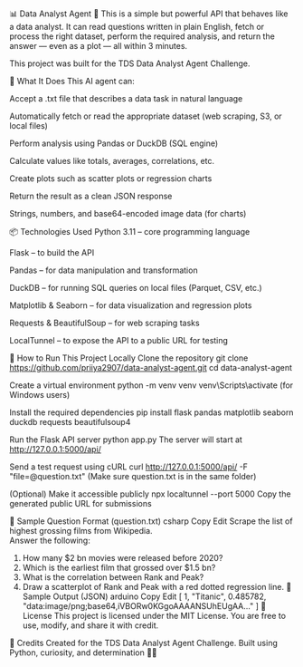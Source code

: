📊 Data Analyst Agent 🤖
This is a simple but powerful API that behaves like a data analyst. It can read questions written in plain English, fetch or process the right dataset, perform the required analysis, and return the answer — even as a plot — all within 3 minutes.

This project was built for the TDS Data Analyst Agent Challenge.

🧠 What It Does
This AI agent can:

Accept a .txt file that describes a data task in natural language

Automatically fetch or read the appropriate dataset (web scraping, S3, or local files)

Perform analysis using Pandas or DuckDB (SQL engine)

Calculate values like totals, averages, correlations, etc.

Create plots such as scatter plots or regression charts

Return the result as a clean JSON response

Strings, numbers, and base64-encoded image data (for charts)

📦 Technologies Used
Python 3.11 – core programming language

Flask – to build the API

Pandas – for data manipulation and transformation

DuckDB – for running SQL queries on local files (Parquet, CSV, etc.)

Matplotlib & Seaborn – for data visualization and regression plots

Requests & BeautifulSoup – for web scraping tasks

LocalTunnel – to expose the API to a public URL for testing

🚀 How to Run This Project Locally
Clone the repository
git clone https://github.com/priiya2907/data-analyst-agent.git
cd data-analyst-agent

Create a virtual environment
python -m venv venv
venv\Scripts\activate (for Windows users)

Install the required dependencies
pip install flask pandas matplotlib seaborn duckdb requests beautifulsoup4

Run the Flask API server
python app.py
The server will start at http://127.0.0.1:5000/api/

Send a test request using cURL
curl http://127.0.0.1:5000/api/ -F "file=@question.txt"
(Make sure question.txt is in the same folder)

(Optional) Make it accessible publicly
npx localtunnel --port 5000
Copy the generated public URL for submissions

📂 Sample Question Format (question.txt)
csharp
Copy
Edit
Scrape the list of highest grossing films from Wikipedia.  
Answer the following:
1. How many $2 bn movies were released before 2020?
2. Which is the earliest film that grossed over $1.5 bn?
3. What is the correlation between Rank and Peak?
4. Draw a scatterplot of Rank and Peak with a red dotted regression line.
🧪 Sample Output (JSON)
arduino
Copy
Edit
[
  1,
  "Titanic",
  0.485782,
  "data:image/png;base64,iVBORw0KGgoAAAANSUhEUgAA..."
]
📄 License
This project is licensed under the MIT License.
You are free to use, modify, and share it with credit.

🙌 Credits
Created for the TDS Data Analyst Agent Challenge.
Built using Python, curiosity, and determination 🧠✨
